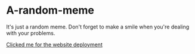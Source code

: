 # A-random-meme
It's just a random meme. Don't forget to make a smile when you're dealing with your problems.

[Clicked me for the website deployment](https://main--cerulean-begonia-0fb1b9.netlify.app/)
